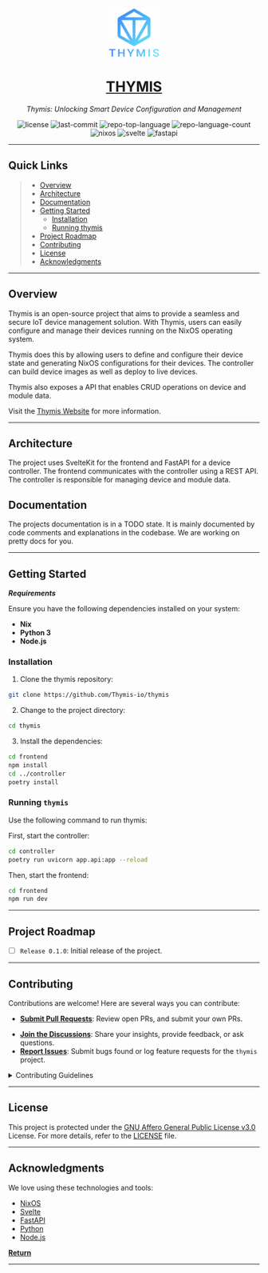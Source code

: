 <p align="center">
<a href="https://thymis.io">
  <img src="./thymis.png" width="100" />
</a>
</p>
<p align="center">
    <a href="https://thymis.io">
    <h1 align="center">THYMIS</h1>
    </a>
</p>
<p align="center">
    <em>Thymis: Unlocking Smart Device Configuration and Management</em>
</p>
<p align="center">
	<img src="https://img.shields.io/github/license/Thymis-io/thymis?style=flat&color=0080ff" alt="license">
	<img src="https://img.shields.io/github/last-commit/Thymis-io/thymis?style=flat&logo=git&logoColor=white&color=0080ff" alt="last-commit">
	<img src="https://img.shields.io/github/languages/top/Thymis-io/thymis?style=flat&color=0080ff" alt="repo-top-language">
	<img src="https://img.shields.io/github/languages/count/Thymis-io/thymis?style=flat&color=0080ff" alt="repo-language-count">
    <img src="https://img.shields.io/badge/NixOS-2AA2E0?style=flat&logo=NixOS&logoColor=white" alt="nixos">
    <img src="https://img.shields.io/badge/Svelte-FF3E00?style=flat&logo=Svelte&logoColor=white" alt="svelte">
    <img src="https://img.shields.io/badge/FastAPI-009688?style=flat&logo=FastAPI&logoColor=white" alt="fastapi">
</p>
<hr>

##  Quick Links

> - [ Overview](#overview)
> - [ Architecture](#architecture)
> - [ Documentation](#documentation)
> - [ Getting Started](#getting-started)
>   - [ Installation](#installation)
>   - [Running thymis](#running-thymis)
> - [ Project Roadmap](#project-roadmap)
> - [ Contributing](#contributing)
> - [ License](#license)
> - [ Acknowledgments](#acknowledgments)

---

##  Overview

Thymis is an open-source project that aims to provide a seamless and secure IoT device management solution. With Thymis, users can easily configure and manage their devices running on the NixOS operating system.

Thymis does this by allowing users to define and configure their device state and generating NixOS configurations for their devices.
The controller can build device images as well as deploy to live devices.

Thymis also exposes a API that enables CRUD operations on device and module data.

Visit the [Thymis Website](https://thymis.io) for more information.

---

## Architecture

The project uses SvelteKit for the frontend and FastAPI for a device controller. The frontend communicates with the controller using a REST API. The controller is responsible for managing device and module data.

## Documentation

The projects documentation is in a TODO state. It is mainly documented by code comments and explanations in the codebase. We are working on pretty docs for you.

---

##  Getting Started

***Requirements***

Ensure you have the following dependencies installed on your system:

* **Nix**
* **Python 3**
* **Node.js**

###  Installation

1. Clone the thymis repository:

```sh
git clone https://github.com/Thymis-io/thymis
```

2. Change to the project directory:

```sh
cd thymis
```

3. Install the dependencies:

```sh
cd frontend
npm install
cd ../controller
poetry install
```

###  Running `thymis`

Use the following command to run thymis:

First, start the controller:

```sh
cd controller
poetry run uvicorn app.api:app --reload
```

Then, start the frontend:

```sh
cd frontend
npm run dev
```

---

##  Project Roadmap

- [ ] `Release 0.1.0`: Initial release of the project.

---

##  Contributing

Contributions are welcome! Here are several ways you can contribute:

- **[Submit Pull Requests](https://github.com/Thymis-io/thymis/pulls)**: Review open PRs, and submit your own PRs.
<!-- - **[Submit Pull Requests](https://github.com/Thymis-io/thymis/blob/main/CONTRIBUTING.md)**: Review open PRs, and submit your own PRs. -->
- **[Join the Discussions](https://github.com/Thymis-io/thymis/discussions)**: Share your insights, provide feedback, or ask questions.
- **[Report Issues](https://github.com/Thymis-io/thymis/issues)**: Submit bugs found or log feature requests for the `thymis` project.

<details closed>
    <summary>Contributing Guidelines</summary>

1. **Fork the Repository**: Start by forking the project repository to your github account.
2. **Clone Locally**: Clone the forked repository to your local machine using a git client.
   ```sh
   git clone https://github.com/Thymis-io/thymis
   ```
3. **Create a New Branch**: Always work on a new branch, giving it a descriptive name.
   ```sh
   git checkout -b new-feature-x
   ```
4. **Make Your Changes**: Develop and test your changes locally.
5. **Commit Your Changes**: Commit with a clear message describing your updates.
   ```sh
   git commit -m 'Implemented new feature x.'
   ```
6. **Push to GitHub**: Push the changes to your forked repository.
   ```sh
   git push origin new-feature-x
   ```
7. **Submit a Pull Request**: Create a PR against the original project repository. Clearly describe the changes and their motivations.

Once your PR is reviewed and approved, it will be merged into the main branch.

</details>

---

##  License

This project is protected under the [GNU Affero General Public License v3.0](https://choosealicense.com/licenses/agpl-3.0/) License. For more details, refer to the [LICENSE](./LICENSE) file.

---

##  Acknowledgments

We love using these technologies and tools:

- [NixOS](https://nixos.org/)
- [Svelte](https://svelte.dev/)
- [FastAPI](https://fastapi.tiangolo.com/)
- [Python](https://www.python.org/)
- [Node.js](https://nodejs.org/)

[**Return**](#-quick-links)

---
